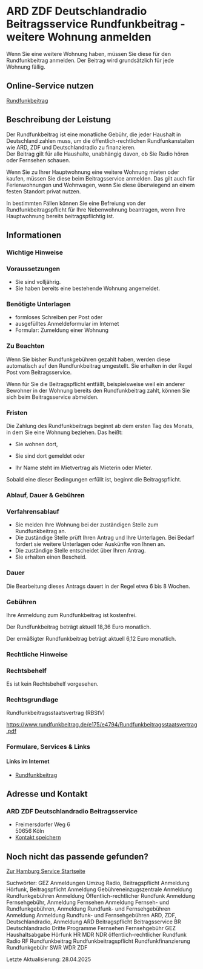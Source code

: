 




ARD ZDF Deutschlandradio Beitragsservice Rundfunkbeitrag - weitere Wohnung anmelden
===================================================================================

Wenn Sie eine weitere Wohnung haben, müssen Sie diese für den Rundfunkbeitrag anmelden. Der Beitrag wird grundsätzlich für jede Wohnung fällig.

Online-Service nutzen
---------------------

[Rundfunkbeitrag](https://www.rundfunkbeitrag.de/)

Beschreibung der Leistung
-------------------------

Der Rundfunkbeitrag ist eine monatliche Gebühr, die jeder Haushalt in Deutschland zahlen muss, um die öffentlich-rechtlichen Rundfunkanstalten wie ARD, ZDF und Deutschlandradio zu finanzieren.  
Der Beitrag gilt für alle Haushalte, unabhängig davon, ob Sie Radio hören oder Fernsehen schauen.  
  
Wenn Sie zu Ihrer Hauptwohnung eine weitere Wohnung mieten oder kaufen, müssen Sie diese beim Beitragsservice anmelden. Das gilt auch für Ferienwohnungen und Wohnwagen, wenn Sie diese überwiegend an einem festen Standort privat nutzen.  
  
In bestimmten Fällen können Sie eine Befreiung von der Rundfunkbeitragspflicht für Ihre Nebenwohnung beantragen, wenn Ihre Hauptwohnung bereits beitragspflichtig ist.

Informationen
-------------

### Wichtige Hinweise

### Voraussetzungen

* Sie sind volljährig.
* Sie haben bereits eine bestehende Wohnung angemeldet.

### Benötigte Unterlagen

* formloses Schreiben per Post oder
* ausgefülltes Anmeldeformular im Internet
* Formular: Zumeldung einer Wohnung

### Zu Beachten

Wenn Sie bisher Rundfunkgebühren gezahlt haben, werden diese automatisch auf den Rundfunkbeitrag umgestellt. Sie erhalten in der Regel Post vom Beitragsservice.  
  
Wenn für Sie die Beitragspflicht entfällt, beispielsweise weil ein anderer Bewohner in der Wohnung bereits den Rundfunkbeitrag zahlt, können Sie sich beim Beitragsservice abmelden.

### Fristen

Die Zahlung des Rundfunkbeitrags beginnt ab dem ersten Tag des Monats, in dem Sie eine Wohnung beziehen. Das heißt:

  
* Sie wohnen dort,
  
* Sie sind dort gemeldet oder
  
* Ihr Name steht im Mietvertrag als Mieterin oder Mieter.
  

  
  
  
Sobald eine dieser Bedingungen erfüllt ist, beginnt die Beitragspflicht.

### Ablauf, Dauer & Gebühren

### Verfahrensablauf

* Sie melden Ihre Wohnung bei der zuständigen Stelle zum Rundfunkbeitrag an.
* Die zuständige Stelle prüft Ihren Antrag und Ihre Unterlagen. Bei Bedarf fordert sie weitere Unterlagen oder Auskünfte von Ihnen an.
* Die zuständige Stelle entscheidet über Ihren Antrag.
* Sie erhalten einen Bescheid.

### Dauer

Die Bearbeitung dieses Antrags dauert in der Regel etwa 6 bis 8 Wochen.

### Gebühren

Ihre Anmeldung zum Rundfunkbeitrag ist kostenfrei.  
  
  
  
Der Rundfunkbeitrag beträgt aktuell 18,36 Euro monatlich.  
  
Der ermäßigter Rundfunkbeitrag beträgt aktuell 6,12 Euro monatlich.

### Rechtliche Hinweise

### Rechtsbehelf

Es ist kein Rechtsbehelf vorgesehen.

### Rechtsgrundlage

Rundfunkbeitragsstaatsvertrag (RBStV)  
  
<https://www.rundfunkbeitrag.de/e175/e4794/Rundfunkbeitragsstaatsvertrag.pdf>

### Formulare, Services & Links

#### Links im Internet

* [Rundfunkbeitrag](https://www.rundfunkbeitrag.de/)

Adresse und Kontakt
-------------------

### ARD ZDF Deutschlandradio Beitragsservice

* Freimersdorfer Weg 6   
  50656 Köln
* [Kontakt speichern](//iason.hamburg.de/befi/info/vcard/111107225/ "Kontakt speichern")

Noch nicht das passende gefunden?
---------------------------------

 [Zur Hamburg Service Startseite](/service/)

Suchwörter: GEZ Anmeldungen Umzug Radio, Beitragspflicht Anmeldung Hörfunk, Beitragspflicht Anmeldung Gebühreneinzugszentrale Anmeldung Rundfunkgebühren Anmeldung Öffentlich-rechtlicher Rundfunk Anmeldung Fernsehgebühr, Anmeldung Fernsehen Anmeldung Fernseh- und Rundfunkgebühren, Anmeldung Rundfunk- und Fernsehgebühren Anmeldung Anmeldung Rundfunk- und Fernsehgebühren ARD, ZDF, Deutschlandradio, Anmeldung ARD Beitragspflicht Beitragsservice BR Deutschlandradio Dritte Programme Fernsehen Fernsehgebühr GEZ Haushaltsabgabe Hörfunk HR MDR NDR öffentlich-rechtlicher Rundfunk Radio RF Rundfunkbeitrag Rundfunkbeitragspflicht Rundfunkfinanzierung Rundfunkgebühr SWR WDR ZDF

Letzte Aktualisierung: 28.04.2025

